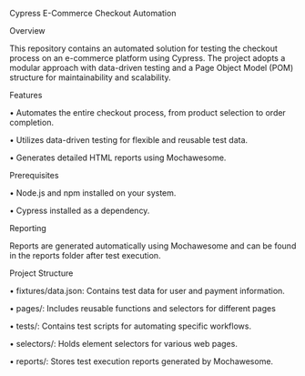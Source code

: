 Cypress E-Commerce Checkout Automation

Overview

This repository contains an automated solution for testing the checkout process on an e-commerce platform using Cypress. The project adopts a modular approach with data-driven testing and a Page Object Model (POM) structure for maintainability and scalability.

Features

•	Automates the entire checkout process, from product selection to order completion.

•	Utilizes data-driven testing for flexible and reusable test data.

•	Generates detailed HTML reports using Mochawesome.

Prerequisites

•	Node.js and npm installed on your system.

•	Cypress installed as a dependency.

Reporting

Reports are generated automatically using Mochawesome and can be found in the reports folder after test execution.

Project Structure

•	fixtures/data.json: Contains test data for user and payment information.

•	pages/: Includes reusable functions and selectors for different pages

•	tests/: Contains test scripts for automating specific workflows.

•	selectors/: Holds element selectors for various web pages.

•	reports/: Stores test execution reports generated by Mochawesome.

